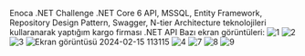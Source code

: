 Enoca .NET Challenge
.NET Core 6 API, MSSQL, Entity Framework, Repository Design Pattern, Swagger, N-tier Architecture teknolojileri kullaranarak yaptığım kargo firması .NET API
Bazı ekran görüntüleri:
![1](https://github.com/MhmtEmrKlnc/enoca_challenge/assets/160057470/efc9da64-593d-4946-b136-7cc4d557281b)
![2](https://github.com/MhmtEmrKlnc/enoca_challenge/assets/160057470/683b5bc8-eaf8-47f0-987f-d1fbdf85631b)
![3](https://github.com/MhmtEmrKlnc/enoca_challenge/assets/160057470/883585fa-34ad-409b-b339-8614867857ab)
![Ekran görüntüsü 2024-02-15 113115](https://github.com/MhmtEmrKlnc/enoca_challenge/assets/160057470/d1715688-03f1-4340-87fc-9b36cd9e57f1)
![4](https://github.com/MhmtEmrKlnc/enoca_challenge/assets/160057470/6689f9df-aa63-4003-a489-008f912fa2d0)
![7 ](https://github.com/MhmtEmrKlnc/enoca_challenge/assets/160057470/71627d46-68bf-4b6d-bd7b-7f61145ec360)
![8](https://github.com/MhmtEmrKlnc/enoca_challenge/assets/160057470/255f5220-4e13-4f83-b9cd-05cf0634fc62)
![9](https://github.com/MhmtEmrKlnc/enoca_challenge/assets/160057470/cb15e9e3-52cf-40d6-b26c-1e7aef5fa7d2)

